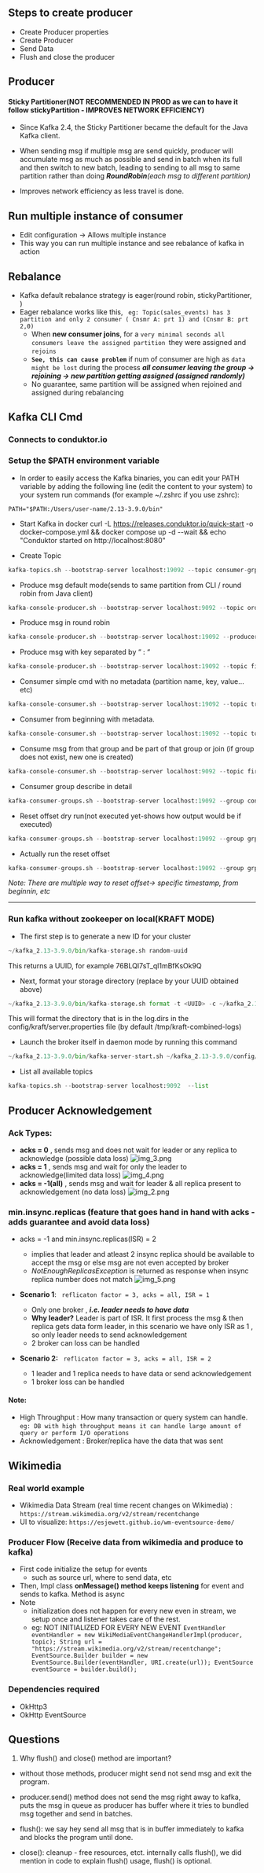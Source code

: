 ## Steps to create producer
* Create Producer properties
* Create Producer
* Send Data
* Flush and close the producer

## Producer 
#### Sticky Partitioner(NOT RECOMMENDED IN PROD as we can to have it follow stickyPartition - IMPROVES NETWORK EFFICIENCY)
* Since Kafka 2.4, the Sticky Partitioner became the default for the Java Kafka client.

* When sending msg if multiple msg are send quickly, producer will accumulate msg as much as possible and send in batch when its full and then switch to new batch, leading to sending to all msg to same partition rather than doing ***RoundRobin**(each msg to different partition)*

* Improves network efficiency as less travel is done.

## Run multiple instance of consumer
 * Edit configuration -> Allows multiple instance
 * This way you can run multiple instance and see rebalance of kafka in action

## Rebalance
* Kafka default rebalance strategy is eager(round robin, stickyPartitioner, )
* Eager rebalance works like this,
`  eg: Topic(sales_events) has 3 partition and only 2 consumer ( Cnsmr A: prt 1) and (Cnsmr B: prt 2,0) 
`  
    * When **new consumer joins**, for a `very minimal seconds all consumers leave the assigned partition `they were assigned and `rejoins`
    * **`See, this can cause problem`** if num of consumer are high as `data might be lost` during the process
      _**all consumer leaving the group ->  rejoining -> new partition getting assigned (assigned randomly)**_
    * No guarantee, same partition will be assigned when rejoined and assigned during rebalancing
  
## Kafka CLI Cmd
### Connects to conduktor.io

 ### Setup the $PATH environment variable
*  In order to easily access the Kafka binaries, you can edit your PATH variable by adding the following line (edit the content to your system) to your system run commands (for example ~/.zshrc if you use zshrc):

``` PATH="$PATH:/Users/user-name/2.13-3.9.0/bin" ```

* Start Kafka in docker
curl -L https://releases.conduktor.io/quick-start -o docker-compose.yml && docker compose up -d --wait && echo "Conduktor started on http://localhost:8080"


* Create Topic	
```python
kafka-topics.sh --bootstrap-server localhost:19092 --topic consumer-grp-topic-23 --create --partitions 3 --replication-factor 1
```


* Produce msg default mode(sends to same partition from CLI / round robin from Java client)	
```python
kafka-console-producer.sh --bootstrap-server localhost:9092 --topic order_events
```


* Produce msg in round robin	
```python
kafka-console-producer.sh --bootstrap-server localhost:19092 --producer-property partitioner.class=org.apache.kafka.clients.producer.RoundRobinPartitioner --topic topic-to-test-roundRobbin
```

* Produce msg with key separated by “ : “
```python
kafka-console-producer.sh --bootstrap-server localhost:19092 --topic first_topic --property parse.key=true --property key.separator=:
```

* Consumer simple cmd with no metadata (partition name, key, value…etc)	
```python
kafka-console-consumer.sh --bootstrap-server localhost:19092 --topic truck-gps
```

* Consumer from beginning with metadata.	
```python
kafka-console-consumer.sh --bootstrap-server localhost:19092 --topic topic-to-test-roundRobbin --formatter kafka.tools.DefaultMessageFormatter --property print.timestamp=true --property print.key=true --property print.value=true --property print.partition=true --from-beginning
```

* Consume msg from that group and be part of that group or join (if group does not exist, new one is created)	
```python
kafka-console-consumer.sh --bootstrap-server localhost:9092 --topic first_topic --group my-first-application 
```

* Consumer group describe in detail
```python
kafka-consumer-groups.sh --bootstrap-server localhost:19092 --group consumer-grp-for-23 --describe
```

* Reset offset dry run(not executed yet-shows how output would be if executed)	
```python
kafka-consumer-groups.sh --bootstrap-server localhost:19092 --group grp-v3 --reset-offsets --to-earliest --topic tpc-consmr-grp --dry-run
```

* Actually run the reset offset
```python
kafka-consumer-groups.sh --bootstrap-server localhost:19092 --group grp-v3 --reset-offsets --to-earliest --topic tpc-consmr-grp --execute
```

*Note: There are multiple way to reset offset-> specific timestamp, from beginnin, etc*
	
----    
### Run kafka without zookeeper on local(KRAFT MODE)

* The first step is to generate a new ID for your cluster
```python
~/kafka_2.13-3.9.0/bin/kafka-storage.sh random-uuid
```
This returns a UUID, for example 76BLQI7sT_ql1mBfKsOk9Q

* Next, format your storage directory (replace <uuid> by your UUID obtained above)
```python
~/kafka_2.13-3.9.0/bin/kafka-storage.sh format -t <UUID> -c ~/kafka_2.13-3.9.0/config/kraft/server.properties
```
This will format the directory that is in the log.dirs in the config/kraft/server.properties file (by default /tmp/kraft-combined-logs)


* Launch the broker itself in daemon mode by running this command
```python
~/kafka_2.13-3.9.0/bin/kafka-server-start.sh ~/kafka_2.13-3.9.0/config/kraft/server.properties
```
* List all available topics
```python
kafka-topics.sh --bootstrap-server localhost:9092  --list
```
## Producer Acknowledgement


### Ack Types:
* **acks = 0** , sends msg and does not wait for leader or any replica to acknowledge (possible data loss)
![img_3.png](basics-101/src/main/resources/images/img_3.png)
* **acks = 1** , sends msg and wait for only the leader to acknowledge(limited data loss)
![img_4.png](basics-101/src/main/resources/images/img_4.png)
* **acks = -1(all)** , sends msg and wait for leader & all replica present to acknowledgement (no data loss)
![img_2.png](basics-101/src/main/resources/images/img_2.png)

### min.insync.replicas (feature that goes hand in hand with acks - adds guarantee and avoid data loss)
* acks = -1 and min.insync.replicas(ISR) = 2
  * implies that leader and atleast 2 insync replica should be available to 
   accept the msg or else msg are not even accepted by broker
  * _NotEnoughReplicasException_ is returned as response when insync replica number does not match
![img_5.png](basics-101/src/main/resources/images/img_5.png)
  
* **Scenario 1**: 
  ` reflicaton factor = 3, acks = all, ISR = 1`
    * Only one broker , _**i.e. leader needs to have data**_
    * **Why leader?** Leader is part of ISR. It first process the msg & then replica gets data form leader,
    in this scenario we have only ISR as 1 , so only leader needs to send acknowledgement
    * 2 broker can loss can be handled

* **Scenario 2:**
  ` reflicaton factor = 3, acks = all, ISR = 2`
  * 1 leader and 1 replica needs to have data or send acknowledgement
  * 1 broker loss can be handled


#### Note: 
*   High Throughput :  How many transaction or query system can handle.
`eg: DB with high throughput means it can handle large amount of query or perform I/O operations
`
*  Acknowledgement : Broker/replica have the data that was sent

## Wikimedia
### Real world example

* Wikimedia Data Stream (real time recent changes on Wikimedia) : `https://stream.wikimedia.org/v2/stream/recentchange
`
* UI to visualize: `https://esjewett.github.io/wm-eventsource-demo/`

### Producer Flow (Receive data from wikimedia and produce to kafka)
* First code initialize the setup for events
  * such as source url, where to send data, etc
* Then, Impl class **onMessage() method keeps listening** for event
and sends to kafka. Method is async
* Note
  * initialization does not happen for every new even in stream, we setup once and listener takes care of the rest.
  * eg: NOT INITIALIZED FOR EVERY NEW EVENT
  `EventHandler eventHandler = new WikiMediaEventChangeHandlerImpl(producer, topic);
     String url = "https://stream.wikimedia.org/v2/stream/recentchange";
     EventSource.Builder builder = new EventSource.Builder(eventHandler, URI.create(url));
     EventSource eventSource = builder.build();`


### Dependencies required
* OkHttp3
* OkHttp EventSource

## Questions
1) Why flush() and close() method are important?
* without those methods, producer might send not send msg and exit the program.

*   producer.send() method does not send the msg right away to kafka, puts the msg in queue as producer has buffer where it tries to bundled msg together and send in batches.
*   flush(): we say hey send all msg that is in buffer immediately to kafka and blocks the program until done.
*   close(): cleanup - free resources, etct. internally calls flush(), we did mention in code to explain flush() usage, flush() is optional.
